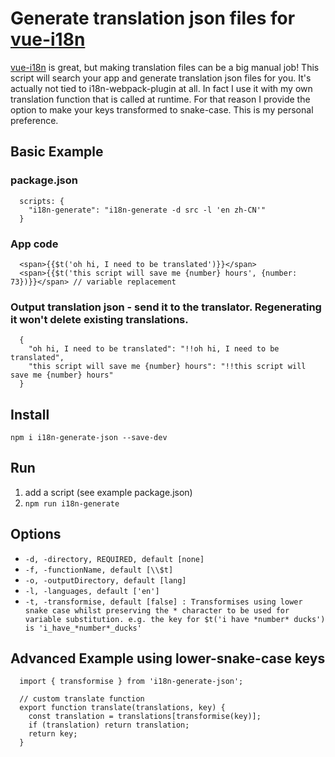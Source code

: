# Generate translation json files for [vue-i18n](https://github.com/kazupon/vue-i18n)

[vue-i18n](https://github.com/kazupon/vue-i18n) is great, but making translation files can be a big manual job! This script will search your app and generate translation json files for you.
It's actually not tied to i18n-webpack-plugin at all. In fact I use it with my own translation function that is called at runtime. For that reason I provide the option to make your keys transformed to snake-case. This is my personal preference.

## Basic Example

### package.json
```
  scripts: {
    "i18n-generate": "i18n-generate -d src -l 'en zh-CN'"
  }
```

### App code
```
  <span>{{$t('oh hi, I need to be translated')}}</span>
  <span>{{$t('this script will save me {number} hours', {number: 73})}}</span> // variable replacement
```

### Output translation json - send it to the translator. Regenerating it won't delete existing translations.
```
  {
    "oh hi, I need to be translated": "!!oh hi, I need to be translated",
    "this script will save me {number} hours": "!!this script will save me {number} hours"
  }  
```

## Install
`npm i i18n-generate-json --save-dev`

## Run
1. add a script (see example package.json)
2. `npm run i18n-generate`

## Options
- `-d, -directory, REQUIRED, default [none]`
- `-f, -functionName, default [\\$t]`
- `-o, -outputDirectory, default [lang]`
- `-l, -languages, default ['en']`
- `-t, -transformise, default [false] : Transformises using lower snake case whilst preserving the * character to be used for variable substitution. e.g. the key for $t('i have *number* ducks') is 'i_have_*number*_ducks'`

## Advanced Example using lower-snake-case keys
```
  import { transformise } from 'i18n-generate-json';

  // custom translate function
  export function translate(translations, key) {
    const translation = translations[transformise(key)];
    if (translation) return translation;    
    return key;
  }
```